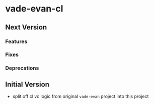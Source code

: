 # vade-evan-cl

## Next Version

### Features

### Fixes

### Deprecations

## Initial Version

- split off cl vc logic from original `vade-evan` project into this project
